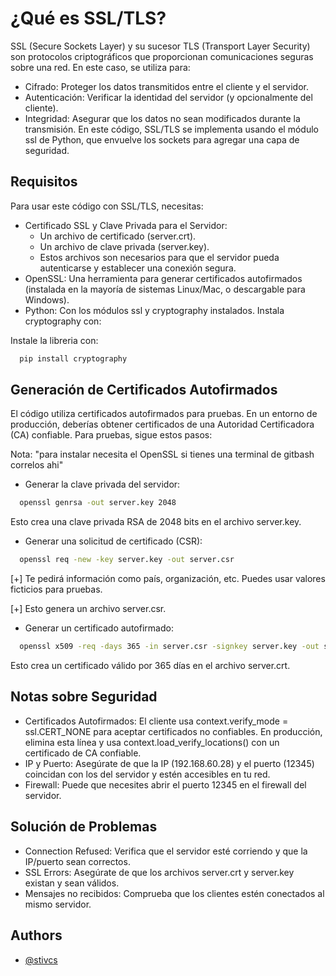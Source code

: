 
# ¿Qué es SSL/TLS?

SSL (Secure Sockets Layer) y su sucesor TLS (Transport Layer Security) son protocolos criptográficos que proporcionan comunicaciones seguras sobre una red. En este caso, se utiliza para:
* Cifrado: Proteger los datos transmitidos entre el cliente y el servidor.
* Autenticación: Verificar la identidad del servidor (y opcionalmente del cliente).
* Integridad: Asegurar que los datos no sean modificados durante la transmisión.
En este código, SSL/TLS se implementa usando el módulo ssl de Python, que envuelve los sockets para agregar una capa de seguridad.

## Requisitos

Para usar este código con SSL/TLS, necesitas:
* Certificado SSL y Clave Privada para el Servidor:
    * Un archivo de certificado (server.crt).
    * Un archivo de clave privada (server.key).
    * Estos archivos son necesarios para que el servidor pueda autenticarse y establecer una conexión segura.
* OpenSSL: Una herramienta para generar certificados autofirmados (instalada en la mayoría de sistemas Linux/Mac, o descargable para Windows).
* Python: Con los módulos ssl y cryptography instalados. Instala cryptography con:

Instale la libreria con:
```bash
  pip install cryptography
```

## Generación de Certificados Autofirmados
El código utiliza certificados autofirmados para pruebas. En un entorno de producción, deberías obtener certificados de una Autoridad Certificadora (CA) confiable. Para pruebas, sigue estos pasos:

Nota: "para instalar necesita el OpenSSL si tienes una terminal de gitbash correlos ahi"

* Generar la clave privada del servidor:
```bash
  openssl genrsa -out server.key 2048
```
Esto crea una clave privada RSA de 2048 bits en el archivo server.key.

* Generar una solicitud de certificado (CSR):
```bash
  openssl req -new -key server.key -out server.csr
```
  [+] Te pedirá información como país, organización, etc. Puedes usar valores ficticios para pruebas.

  [+] Esto genera un archivo server.csr.

* Generar un certificado autofirmado:
```bash
  openssl x509 -req -days 365 -in server.csr -signkey server.key -out server.crt
```
Esto crea un certificado válido por 365 días en el archivo server.crt.

## Notas sobre Seguridad
* Certificados Autofirmados: El cliente usa context.verify_mode = ssl.CERT_NONE para aceptar certificados no confiables. En producción, elimina esta línea y usa context.load_verify_locations() con un certificado de CA confiable.
* IP y Puerto: Asegúrate de que la IP (192.168.60.28) y el puerto (12345) coincidan con los del servidor y estén accesibles en tu red.
* Firewall: Puede que necesites abrir el puerto 12345 en el firewall del servidor.
## Solución de Problemas
* Connection Refused: Verifica que el servidor esté corriendo y que la IP/puerto sean correctos.
* SSL Errors: Asegúrate de que los archivos server.crt y server.key existan y sean válidos.
* Mensajes no recibidos: Comprueba que los clientes estén conectados al mismo servidor.
## Authors

- [@stivcs](https://github.com/stivcs)

